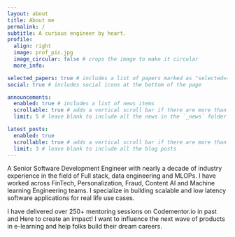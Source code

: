 ```yaml
---
layout: about
title: About me
permalink: /
subtitle: A curious engineer by heart. 
profile:
  align: right
  image: prof_pic.jpg
  image_circular: false # crops the image to make it circular
  more_info:

selected_papers: true # includes a list of papers marked as "selected={true}"
social: true # includes social icons at the bottom of the page

announcements:
  enabled: true # includes a list of news items
  scrollable: true # adds a vertical scroll bar if there are more than 3 news items
  limit: 5 # leave blank to include all the news in the `_news` folder

latest_posts:
  enabled: true
  scrollable: true # adds a vertical scroll bar if there are more than 3 new posts items
  limit: 3 # leave blank to include all the blog posts
---
```


A Senior Software Development Engineer with nearly a decade of industry experience in the field of Full stack, data engineering and MLOPs. I have worked across FinTech, Personalization, Fraud, Content AI and Machine learning Engineering teams. I specialize in building scalable and low latency software applications for real life use cases.

I have delivered over 250+ mentoring sessions on Codementor.io in past and Here to create an impact! I want to influence the next wave of products in e-learning and help folks build their dream careers.